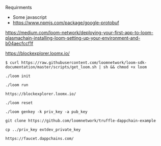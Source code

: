 Requirments
* Some javascript 
* https://www.npmjs.com/package/google-protobuf

https://medium.com/loom-network/deploying-your-first-app-to-loom-plasmachain-installing-loom-setting-up-your-environment-and-b04aecfccf1f


https://blockexplorer.loomx.io/

```
$ curl https://raw.githubusercontent.com/loomnetwork/loom-sdk-documentation/master/scripts/get_loom.sh | sh && chmod +x loom
```

```
./loom init
```

```
./loom run
```

```
https://blockexplorer.loomx.io/ 
```

```
./loom reset
```

```
./loom genkey -k priv_key -a pub_key
```
```
git clone https://github.com/loomnetwork/truffle-dappchain-example
```
```
cp ../priv_key extdev_private_key
```

```
https://faucet.dappchains.com/
```